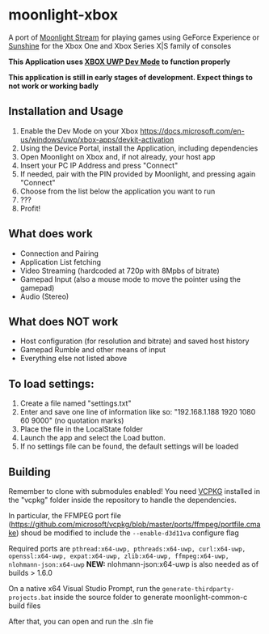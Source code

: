 # moonlight-xbox
A port of [Moonlight Stream](https://moonlight-stream.org/) for playing games using GeForce Experience or [Sunshine](https://github.com/loki-47-6F-64/sunshine) for the Xbox One and Xbox Series X|S family of consoles


**This Application uses [XBOX UWP Dev Mode](https://docs.microsoft.com/en-us/windows/uwp/xbox-apps/devkit-activation) to function properly**

**This application is still in early stages of development. Expect things to not work or working badly**

## Installation and Usage
1. Enable the Dev Mode on your Xbox https://docs.microsoft.com/en-us/windows/uwp/xbox-apps/devkit-activation
2. Using the Device Portal, install the Application, including dependencies
3. Open Moonlight on Xbox and, if not already, your host app
4. Insert your PC IP Address and press "Connect"
5. If needed, pair with the PIN provided by Moonlight, and pressing again "Connect"
6. Choose from the list below the application you want to run
7. ???
8. Profit!

## What does work
- Connection and Pairing
- Application List fetching
- Video Streaming (hardcoded at 720p with 8Mpbs of bitrate)
- Gamepad Input (also a mouse mode to move the pointer using the gamepad)
- Audio (Stereo)

## What does NOT work
- Host configuration (for resolution and bitrate) and saved host history
- Gamepad Rumble and other means of input
- Everything else not listed above

## To load settings:
1.  Create a file named "settings.txt"
2.  Enter and save one line of information like so: "192.168.1.188 1920 1080 60 9000" (no quotation marks)
3.  Place the file in the LocalState folder
4.  Launch the app and select the Load button.
5.  If no settings file can be found, the default settings will be loaded

## Building
Remember to clone with submodules enabled!
You need [VCPKG](https://vcpkg.io/en/index.html) installed in the "vcpkg" folder inside the repository to handle the dependencies. 

In particular, the FFMPEG port file (https://github.com/microsoft/vcpkg/blob/master/ports/ffmpeg/portfile.cmake) shoud be modified to include the `--enable-d3d11va` configure flag

Required ports are `pthread:x64-uwp, pthreads:x64-uwp, curl:x64-uwp, openssl:x64-uwp, expat:x64-uwp, zlib:x64-uwp, ffmpeg:x64-uwp, nlohmann-json:x64-uwp`
**NEW:** nlohmann-json:x64-uwp is also needed as of builds > 1.6.0

On a native x64 Visual Studio Prompt, run the `generate-thirdparty-projects.bat` inside the source folder to generate moonlight-common-c build files

After that, you can open and run the .sln fie
